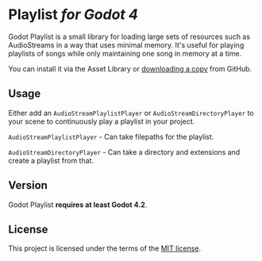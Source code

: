 # Playlist _for Godot 4_

Godot Playlist is a small library for loading large sets of resources such as AudioStreams in a way that uses minimal memory. It's useful for playing playlists of songs while only maintaining one song in memory at a time.

You can install it via the Asset Library or [downloading a copy](https://github.com/myyk/godot-playlist/archive/refs/heads/main.zip) from GitHub.

## Usage

Either add an `AudioStreamPlaylistPlayer` or `AudioStreamDirectoryPlayer` to your scene to continuously play a playlist in your project.

`AudioStreamPlaylistPlayer` - Can take filepaths for the playlist.

`AudioStreamDirectoryPlayer` - Can take a directory and extensions and create a playlist from that.

## Version

Godot Playlist **requires at least Godot 4.2**.

## License
This project is licensed under the terms of the [MIT license](https://github.com/myyk/godot-playlist/blob/main/LICENSE).
